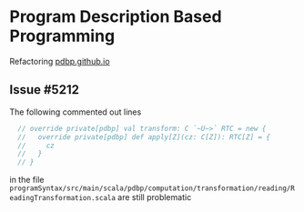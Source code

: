 # Program Description Based Programming

Refactoring [pdbp.github.io](https://github.com/PDBP/pdbp.github.io)

## Issue #5212

The following commented out lines

```scala
  // override private[pdbp] val transform: C `~U~>` RTC = new {
  //   override private[pdbp] def apply[Z](cz: C[Z]): RTC[Z] = {
  //     cz
  //   }
  // }
```

in the file 
`programSyntax/src/main/scala/pdbp/computation/transformation/reading/ReadingTransformation.scala` 
are still problematic

